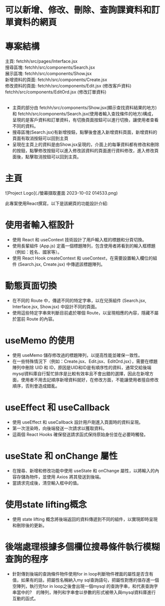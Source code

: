 # 可以新增、修改、刪除、查詢課資料和訂單資料的網頁

# 專案結構
主頁: fetchh/src/pages/Interface.jsx <br>
搜尋區塊: fetchh/src/components/Search.jsx <br>
展示區塊: fetchh/src/components/Show.jsx <br>
新增資料的頁面: fetchh/src/components/Create.jsx<br>
修改資料的頁面: fetchh/src/components/Edit.jsx (修改客戶資料) fetchh/src/components/EditOrd.jsx (修改訂單資料) <br>
<br>
- 主頁的部分由 fetchh/src/components/Show.jsx(顯示查找資料結果的地方) 和 fetchh/src/components/Search.jsx(使用者輸入查找條件的地方)構成，呈現的是客戶資料和訂單資料，有切換頁面按鈕可以進行切換，讓使用者查看不同的資料。
- 搜尋區塊(Search.jsx)有新增按鈕，點擊後會進入新增資料頁面，新增資料的頁面有取消按鈕可以回到主頁
- 呈現在主頁上的資料是由Show.jsx呈現的，介面上的每筆資料都有修改和刪除的按鈕，點擊修改按鈕可以進入修改該資料的頁面進行資料修改，進入修改頁面後，點擊取消按鈕可以回到主頁。

# 主頁
![Project Logo](./螢幕擷取畫面 2023-10-02 014533.png)

此專案使用React撰寫，以下是該網頁的功能設計介紹:

# 使用者輸入框設計
- 使用 React 和 useContext 技術設計了用戶輸入框的標題和分頁切換。
 - 使用長輩組件 (App.js) 定義一個標題陣列，包含使用者將看到的輸入框標題（例如：姓名、國家等）。
 - 使用 React Hook createContext 和 useContext，在需要設置輸入欄位的組件 (Search.jsx, Create.jsx) 中傳遞該標題陣列。

# 動態頁面切換
- 在不同的 Route 中，傳遞不同的特定字串，以在兒孫組件 (Search.jsx, Interface.jsx, Show.jsx) 中設計不同的頁面。
- 使用這些特定字串來判斷目前處於哪個 Route，以呈現相應的內容，隱藏不屬於當前 Route 的內容。

# useMemo 的使用
- 使用 useMemo 儲存修改過的標題陣列，以提高性能並確保一致性。
- 在一些特殊情況下（例如：Create.jsx、Edit.jsx、EditOrd.jsx），需要在標題陣列中刪除 UID 和 ID，原因是UID和ID是有順序性的資料，通常交給後端mysql資料庫自行幫忙排序是比較有效率且不會出錯的選擇，因此在新增方面，使用者不用去記順序新增資料就好，在修改方面，不能讓使用者擅自修改順序，否則會造成錯亂。
# useEffect 和 useCallback

- 使用 useEffect 和 useCallback 設計用戶剛進入頁面時的資料呈現。
- 第一次渲染時，向後端發送一次請求以獲取資料。
- 這兩個 React Hooks 確保發送請求函式保持原始身份並在必要時觸發。

# useState 和 onChange 屬性

- 在搜尋、新增和修改功能中使用 useState 和 onChange 屬性，以將輸入的內容存儲為物件，並使用 Axios 將其發送到後端。
- 當請求完成後，清空輸入框中的值。

# 使用state lifting概念
- 使用 state lifting 概念將後端返回的資料傳遞到不同的組件，以實現即時呈現和刪除後的更新。

# 後端處理根據多個欄位搜尋條件執行模糊查詢的程序
- 針對傳到後端的查詢條件物件使用for in loop判斷物件裡面的屬性是否含有值，如果有的話，把屬性名稱納入my sql查詢語句，把屬性對應的值存進一個空陣列，執行完for in loop之後會出現一個mysql 的查詢字串，和代表查詢字串當中的?　的陣列，陣列和字串會以參數的形式被帶入與mysql資料庫進行互動的函式。





